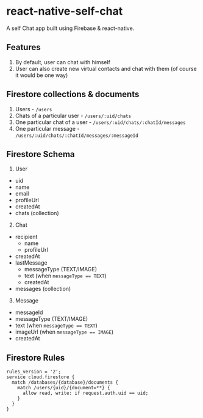 # react-native-self-chat
A self Chat app built using Firebase &amp; react-native. 

## Features

1. By default, user can chat with himself
2. User can also create new virtual contacts and chat with them (of course it would be one way)

## Firestore collections & documents

1. Users - `/users`
2. Chats of a particular user - `/users/:uid/chats`
3. One particular chat of a user - `/users/:uid/chats/:chatId/messages`
4. One particular message - `/users/:uid/chats/:chatId/messages/:messageId`

## Firestore Schema

1. User
  - uid
  - name
  - email
  - profileUrl
  - createdAt
  - chats (collection)
2. Chat
  - recipient
    - name
    - profileUrl
  - createdAt
  - lastMessage
    - messageType (TEXT/IMAGE)
    - text (when `messageType == TEXT`) 
    - createdAt
  - messages (collection)
3. Message
  - messageId
  - messageType (TEXT/IMAGE)
  - text (when `messageType == TEXT`) 
  - imageUrl (when `messageType == IMAGE`) 
  - createdAt

## Firestore Rules

```
rules_version = '2';
service cloud.firestore {
  match /databases/{database}/documents {
    match /users/{uid}/{document=**} {
      allow read, write: if request.auth.uid == uid;
    }
  }
}
```
